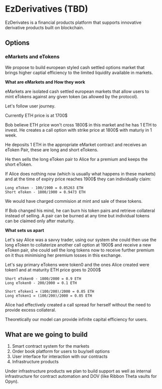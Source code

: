 # EzDerivatives (TBD)

EzDerivates is a financial products platform that supports innovative derivative products built on blockchain.

## Options

### eMarkets and eTokens

We propose to build european styled cash settled options market that brings higher captial efficiency to the limited liquidity available in markets.

**What are eMarkets and How they work**

eMarkets are isolated cash settled european markets that allow users to mint eTokens against any given token (as allowed by the protocol).

Let's follow user journey.

Currently ETH price is at 1700$

Bob believe ETH price won't cross 1800$ in this market and he has 1 ETH to invest. He creates a call option with strike price at 1800$ with maturiy in 1 week.

He deposits 1 ETH in the appropriate eMarket contract and receives an eToken Pair, these are long and short eTokens.

He then sells the long eToken pair to Alice for a premium and keeps the short eToken.

If Alice does nothing now (which is usually what happens in these markets) and at the time of expiry price reaches 1900$ they can individually claim:

```
Long eToken - 100/1900 = 0.05263 ETH
Short eToken - 1800/1900 = 0.9473 ETH
```

We would have charged commision at mint and sale of these tokens.

If Bob changed his mind, he can burn his token pairs and retrieve collateral instead of selling. A pair can be burned at any time but individual tokens can be claimed only after maturity.

**What sets us apart**

Let's say Alice was a savvy trader, using our system she could then use the long eToken to collaterize another call option at 1900$ and receive a new eToken pair, she could sell the long tokens now to receive further premium on it thus minimising her premium losses in this exchange.

Let's say primary eTokens were token0 and the ones Alice created were token1 and at maturity ETH price goes to 2000$

```
Short eToken0 - 1800/2000 = 0.9 ETH
Long eToken0 - 200/2000 = 0.1 ETH
```

```
Short eToken1 = (100/200)/2000 = 0.05 ETH
Long eToken1 = (100/200)/2000 = 0.05 ETH
```

Alice had effectively created a call spread for herself without the need to provide excess collateral.

Theoretically our model can provide infinite capital efficiency for users.

## What are we going to build

1. Smart contract system for the markets
2. Order book platform for users to buy/sell options
3. User interface for interaction with our contracts
4. Infrastructure products

Under infrastructure products we plan to build support as well as internal infrastructure for contract automation and DOV (like Ribbon Theta vaults for Opyn).
